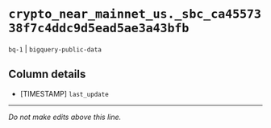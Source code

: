 # `crypto_near_mainnet_us._sbc_ca4557338f7c4ddc9d5ead5ae3a43bfb`
`bq-1` | `bigquery-public-data`

## Column details
* [TIMESTAMP] `last_update`

-------------------------------------------------------------------------------
*Do not make edits above this line.*
